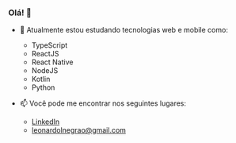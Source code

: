 ### Olá! 👋

- 🌱 Atualmente estou estudando tecnologias web e mobile como:
  - TypeScript
  - ReactJS
  - React Native
  - NodeJS
  - Kotlin
  - Python

- 📫 Você pode me encontrar nos seguintes lugares:
  - [LinkedIn](https://www.linkedin.com/in/leonardonegrão)
  - [leonardolnegrao@gmail.com](mailto:leonardolnegrao@gmail.com)
